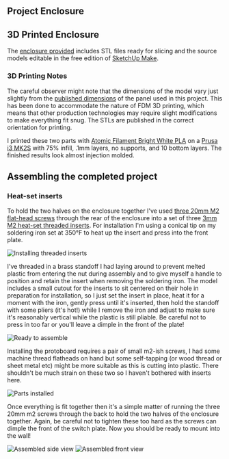 ## Project Enclosure

## 3D Printed Enclosure
The [enclosure provided](../3D_Printable_Models) includes STL files ready for slicing and the source models editable in the free edition of [SketchUp Make](https://www.sketchup.com/download).  

### 3D Printing Notes
The careful observer might note that the dimensions of the model vary just slightly from the [published dimensions](https://www.itead.cc/wiki/images/a/ad/2.4%27%27_Nextion_Dimension.pdf) of the panel used in this project.  This has been done to accommodate the nature of FDM 3D printing, which means that other production technologies may require slight modifications to make everything fit snug.  The STLs are published in the correct orientation for printing.

I printed these two parts with [Atomic Filament Bright White PLA](https://atomicfilament.com/products/bright-white-pla-filament) on a [Prusa i3 MK2S](http://shop.prusa3d.com/en/3d-printers/59-original-prusa-i3-mk2-kit.html) with 75% infill, .1mm layers, no supports, and 10 bottom layers.  The finished results look almost injection molded.

## Assembling the completed project
### Heat-set inserts
To hold the two halves on the enclosure together I've used [three 20mm M2 flat-head screws](https://www.amazon.com/uxcell-M2x20mm-Phillips-Countersunk-Machine/dp/B01DKI5QIO) through the rear of the enclosure into a set of three [3mm M2 heat-set threaded inserts](https://www.amazon.com/uxcell-Female-Knurled-Threaded-Embedment/dp/B01IYWTCWW).  For installation I'm using a conical tip on my soldering iron set at 350°F to heat up the insert and press into the front plate.

![Installing threaded inserts](https://github.com/aderusha/HASwitchPlate/blob/master/Documentation/Images/Assembly_Installing_Inserts.jpg?raw=true)

I've threaded in a brass standoff I had laying around to prevent melted plastic from entering the nut during assembly and to give myself a handle to position and retain the insert when removing the soldering iron.  The model includes a small cutout for the inserts to sit centered on their hole in preparation for installation, so I just set the insert in place, heat it for a moment with the iron, gently press until it's inserted, then hold the standoff with some pliers (it's hot!) while I remove the iron and adjust to make sure it's reasonably vertical while the plastic is still pliable.  Be careful not to press in too far or you'll leave a dimple in the front of the plate!

![Ready to assemble](https://github.com/aderusha/HASwitchPlate/blob/master/Documentation/Images/Assembly_Ready_to_Assemble.jpg?raw=true)

Installing the protoboard requires a pair of small m2-ish screws, I had some machine thread flatheads on hand but some self-tapping (or wood thread or sheet metal etc) might be more suitable as this is cutting into plastic.  There shouldn't be much strain on these two so I haven't bothered with inserts here.

![Parts installed](https://github.com/aderusha/HASwitchPlate/blob/master/Documentation/Images/Assembly_Parts_Installed.jpg?raw=true)

Once everything is fit together then it's a simple matter of running the three 20mm m2 screws through the back to hold the two halves of the enclosure together.  Again, be careful not to tighten these too hard as the screws can dimple the front of the switch plate.  Now you should be ready to mount into the wall!

![Assembled side view](https://github.com/aderusha/HASwitchPlate/blob/master/Documentation/Images/Assembly_Assembled_Side.jpg?raw=true) ![Assembled front view](https://github.com/aderusha/HASwitchPlate/blob/master/Documentation/Images/Assembly_Assembled_Front.jpg?raw=true)

